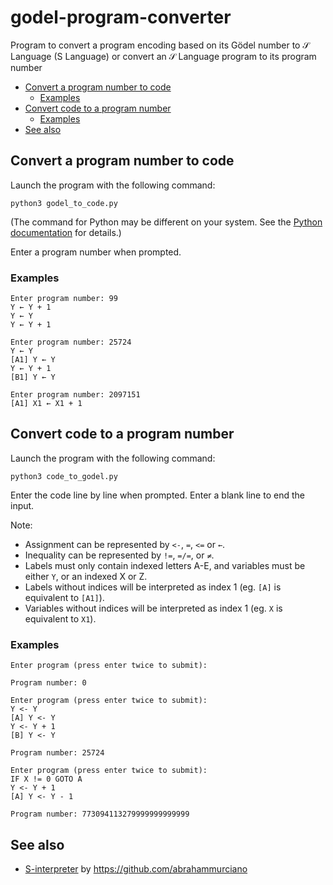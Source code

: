 # godel-program-converter

Program to convert a program encoding based on its Gödel number to 𝒮 Language (S Language) or convert an 𝒮 Language program to its program number

- [Convert a program number to code](#convert-a-program-number-to-code)
  - [Examples](#examples)
- [Convert code to a program number](#convert-code-to-a-program-number)
  - [Examples](#examples-1)
- [See also](#see-also)

## Convert a program number to code

Launch the program with the following command:

`python3 godel_to_code.py`

(The command for Python may be different on your system.  See the [Python documentation](https://docs.python.org/3/using/index.html) for details.)

Enter a program number when prompted.

### Examples

```
Enter program number: 99
Y ← Y + 1
Y ← Y
Y ← Y + 1
```

```
Enter program number: 25724
Y ← Y
[A1] Y ← Y
Y ← Y + 1
[B1] Y ← Y
```

```
Enter program number: 2097151
[A1] X1 ← X1 + 1
```

## Convert code to a program number

Launch the program with the following command:

`python3 code_to_godel.py`

Enter the code line by line when prompted. Enter a blank line to end the input.

Note:

* Assignment can be represented by `<-`, `=`, `<=` or `←`.
* Inequality can be represented by `!=`, `=/=`, or `≠`.
* Labels must only contain indexed letters A-E, and variables must be either `Y`, or an indexed X or Z.
* Labels without indices will be interpreted as index 1 (eg. `[A]` is equivalent to `[A1]`).
* Variables without indices will be interpreted as index 1 (eg. `X` is equivalent to `X1`).

### Examples

```
Enter program (press enter twice to submit):

Program number: 0
```

```
Enter program (press enter twice to submit):
Y <- Y                       
[A] Y <- Y
Y <- Y + 1
[B] Y <- Y

Program number: 25724
```

```
Enter program (press enter twice to submit):
IF X != 0 GOTO A 
Y <- Y + 1
[A] Y <- Y - 1    

Program number: 773094113279999999999999
```

## See also

  * [S-interpreter](https://github.com/abrahammurciano/s-interpreter) by https://github.com/abrahammurciano

